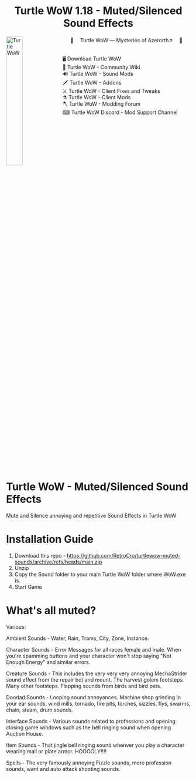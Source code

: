 
<h1 align="center" style="border-bottom: none;">Turtle WoW 1.18 - Muted/Silenced Sound Effects</h1>
	<img align="left" src="https://turtle-wow.org/build/assets/web_logo-zTY2oemL.png" alt="Turtle WoW" width="30%">
<div id="toc">
  <ul align="center" style="list-style: none">
    <summary>
<p align="center">
	🐢 　<a href="https://turtle-wow.org/">Turtle WoW — Mysteries of Azerorth↗️</a> 　🐢
  <br>
  <br>
	<p align="left">
		🖥️ <a href="https://forum.turtle-wow.org/viewtopic.php?t=7709">Download Turtle WoW</a><br>
		🏹 <a href="https://github.com/othneildrew/Best-README-Template">Turtle WoW - Community Wiki</a><br>
		🔊 <a href="https://turtle-wow.fandom.com/wiki/Sound_Mods">Turtle WoW - Sound Mods</a><br>
		🗡 <a href="https://turtle-wow.fandom.com/wiki/Addons">Turtle WoW - Addons</a><br>
		⚔ <a href="https://turtle-wow.fandom.com/wiki/Client_Fixes_and_Tweaks">Turtle WoW - Client Fixes and Tweaks</a><br>
		⚗️ <a href="https://turtle-wow.fandom.com/wiki/Client_Mods">Turtle WoW - Client Mods</a><br>
		🪓 <a href="https://forum.turtle-wow.org/viewforum.php?f=29&sid=d8169699dbac9a393102f4478d15fd4b">Turtle WoW - Modding Forum</a><br>
		⌨ <a href="https://discord.com/channels/466622455805378571/1158807751850475690">Turtle WoW Discord - Mod Support Channel</a><br>
</p>
    </summary>
  </ul>
</div>
  <br clear="left">


# Turtle WoW - Muted/Silenced Sound Effects
Mute and Silence annoying and repetitive Sound Effects in Turtle WoW

# Installation Guide
1. Download this repo - https://github.com/RetroCro/turtlewow-muted-sounds/archive/refs/heads/main.zip
2. Unzip
3. Copy the Sound folder to your main Turtle WoW folder where WoW.exe is. 
4. Start Game

# What's all muted?
Various:

Ambient Sounds - Water, Rain, Trams, City, Zone, Instance.

Character Sounds - Error Messages for all races female and male. When you're spamming buttons and your character won't stop saying "Not Enough Energy" and similar errors.

Creature Sounds - This includes the very very very annoying MechaStrider sound effect from the repair bot and mount. The harvest golem footsteps. Many other footsteps. Flapping sounds from birds and bird pets.

Doodad Sounds - Looping sound annoyances. Machine shop grinding in your ear sounds, wind mills, tornado, fire pits, torches, sizzles, flys, swarms, chain, steam, drum sounds.

Interface Sounds - Various sounds related to professions and opening closing game windows such as the bell ringing sound when opening Auction House.

Item Sounds - That jingle bell ringing sound whenver you play a character wearing mail or plate armor. HOOOOLY!!!!

Spells - The very famously annoying Fizzle sounds, more profession sounds, want and auto attack shooting sounds.